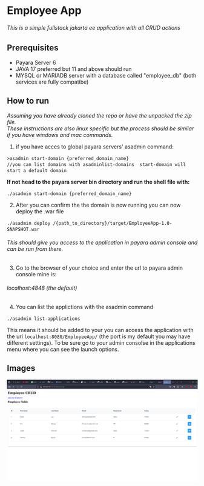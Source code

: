 # Employee App

###### This is a simple fullstack jakarta ee application with all CRUD actions


## Prerequisites
* Payara Server 6
* JAVA 17 preferred but 11 and above should run
* MYSQL or MARIADB server with a database called "employee_db" (both services are fully compatibe)


## How to run
*Assuming you have already cloned the repo or have the unpacked the zip file.*  
*These instructions are also linux specific but the process should be similar if you have windows and mac commands.* 

1. if you have acces to global payara servers' asadmin command:


```
>asadmin start-domain {preferred_domain_name}
//you can list domains with asadminlist-domains  start-domain will start a default domain
```
**If not head to the payara server bin directory and run the shell file with:** 


```
./asadmin start-domain {preferred_domain_name}
```

2. After you can confirm the the domain is now running you can now deploy the .war file

```
./asadmin deploy /{path_to_directory}/target/EmployeeApp-1.0-SNAPSHOT.war
```
###### This should give you access to the application in payara admin console and can be run from there.

3. Go to the browser of your choice and enter the url to payara admin console mine is:
######  localhost:4848 (the default)

4. You can list the applictions with the asadmin command
```
./asadmin list-applications
```
This means it should be added to your
you can access the application with the url `localhost:8080/EmployeeApp/` (the port is my default you may have different settings).
To be sure go to your admin consolse in the applications menu where you can see the launch options.



## Images

![This is an alt text.](/screenshots/main.png "This is a sample image.")


